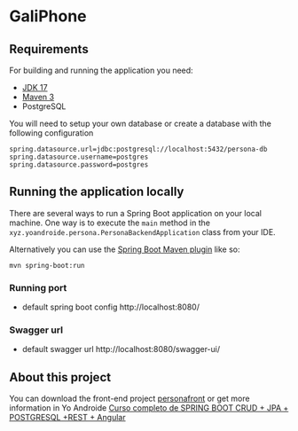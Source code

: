 # GaliPhone

## Requirements

For building and running the application you need:

- [JDK 17](https://www.oracle.com/co/java/technologies/javase/jdk11-archive-downloads.html)
- [Maven 3](https://maven.apache.org)
- PostgreSQL

You will need to setup your own database or create a database with the following configuration
```
spring.datasource.url=jdbc:postgresql://localhost:5432/persona-db
spring.datasource.username=postgres
spring.datasource.password=postgres
```
## Running the application locally

There are several ways to run a Spring Boot application on your local machine. One way is to execute the `main` method in the `xyz.yoandroide.persona.PersonaBackendApplication` class from your IDE.

Alternatively you can use the [Spring Boot Maven plugin](https://docs.spring.io/spring-boot/docs/current/reference/html/build-tool-plugins-maven-plugin.html) like so:

```shell
mvn spring-boot:run
```

### Running port
- default spring boot config
  http://localhost:8080/

### Swagger url
- default swagger url
  http://localhost:8080/swagger-ui/

## About this project
You can download the front-end project [personafront](https://github.com/guerreroeileen/personafront) or get more information in Yo Androide [Curso completo de SPRING BOOT CRUD + JPA + POSTGRESQL +REST + Angular
](https://yoandroide.xyz/curso-completo-de-spring-boot-crud-jpa-postgresql-rest-angular/)

